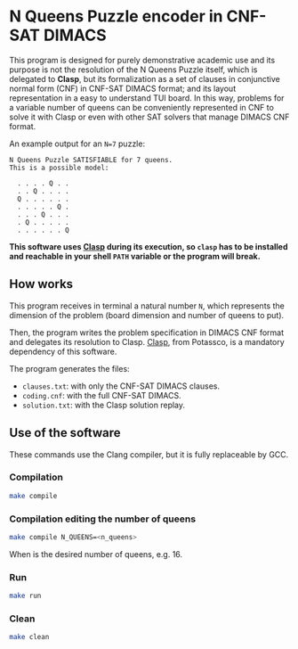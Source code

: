 # N Queens Puzzle encoder in CNF-SAT DIMACS

This program is designed for purely demonstrative academic use and its purpose is not the resolution of the N Queens Puzzle itself, which is delegated to **Clasp**, but its formalization as a set of clauses in conjunctive normal form (CNF) in CNF-SAT DIMACS format; and its layout representation in a easy to understand TUI board. In this way, problems for a variable number of queens can be conveniently represented in CNF to solve it with Clasp or even with other SAT solvers that manage DIMACS CNF format.

An example output for an `N=7` puzzle:

```
N Queens Puzzle SATISFIABLE for 7 queens.
This is a possible model:

  . . . . Q . .
  . . Q . . . .
  Q . . . . . .
  . . . . . Q .
  . . . Q . . .
  . Q . . . . .
  . . . . . . Q

```

**This software uses [Clasp](https://potassco.org/clingo/) during its execution, so `clasp` has to be installed and reachable in your shell `PATH` variable or the program will break.**

## How works

This program receives in terminal a natural number `N`, which represents the dimension of the problem (board dimension and number of queens to put).

Then, the program writes the problem specification in DIMACS CNF format and delegates its resolution to Clasp. [Clasp](https://potassco.org/clingo/), from Potassco, is a mandatory dependency of this software.

The program generates the files:

- `clauses.txt`: with only the CNF-SAT DIMACS clauses.
- `coding.cnf`: with the full CNF-SAT DIMACS.
- `solution.txt`: with the Clasp solution replay.

## Use of the software

These commands use the Clang compiler, but it is fully replaceable by GCC.

### Compilation

```sh
make compile
```

### Compilation editing the number of queens

```sh
make compile N_QUEENS=<n_queens>
```

When is the desired number of queens, e.g. 16.

### Run

```sh
make run
```

### Clean

```sh
make clean
```